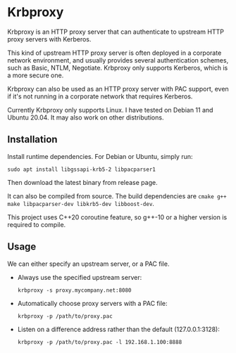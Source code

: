 # Krbproxy

Krbproxy is an HTTP proxy server that can authenticate to upstream HTTP proxy servers with Kerberos.

This kind of upstream HTTP proxy server is often deployed in a corporate network environment, and usually provides several authentication schemes, such as Basic, NTLM, Negotiate. Krbproxy only supports Kerberos, which is a more secure one.

Krbproxy can also be used as an HTTP proxy server with PAC support, even if it's not running in a corporate network that requires Kerberos.

Currently Krbproxy only supports Linux. I have tested on Debian 11 and Ubuntu 20.04. It may also work on other distributions.

## Installation

Install runtime dependencies. For Debian or Ubuntu, simply run:

`sudo apt install libgssapi-krb5-2 libpacparser1`

Then download the latest binary from release page.

It can also be compiled from source. The build dependencies are `cmake g++ make libpacparser-dev libkrb5-dev libboost-dev`.

This project uses C++20 coroutine feature, so g++-10 or a higher version is required to compile.

## Usage

We can either specify an upstream server, or a PAC file.

- Always use the specified upstream server:

    `krbproxy -s proxy.mycompany.net:8080`

- Automatically choose proxy servers with a PAC file:

    `krbproxy -p /path/to/proxy.pac`

- Listen on a difference address rather than the default (127.0.0.1:3128):

    `krbproxy -p /path/to/proxy.pac -l 192.168.1.100:8888`
